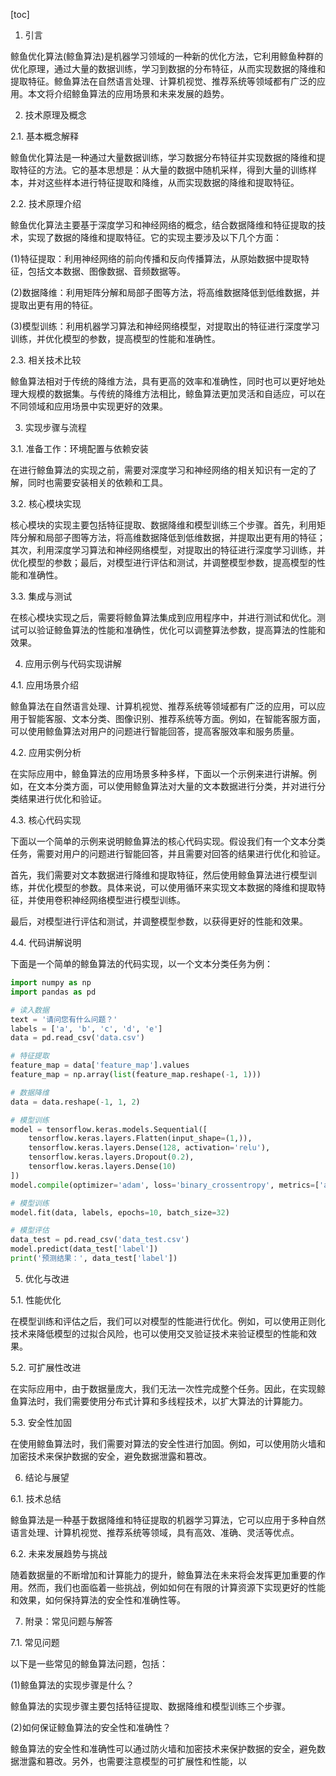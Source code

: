 
[toc]                    
                
                
1. 引言

鲸鱼优化算法(鲸鱼算法)是机器学习领域的一种新的优化方法，它利用鲸鱼种群的优化原理，通过大量的数据训练，学习到数据的分布特征，从而实现数据的降维和提取特征。鲸鱼算法在自然语言处理、计算机视觉、推荐系统等领域都有广泛的应用。本文将介绍鲸鱼算法的应用场景和未来发展的趋势。

2. 技术原理及概念

2.1. 基本概念解释

鲸鱼优化算法是一种通过大量数据训练，学习数据分布特征并实现数据的降维和提取特征的方法。它的基本思想是：从大量的数据中随机采样，得到大量的训练样本，并对这些样本进行特征提取和降维，从而实现数据的降维和提取特征。

2.2. 技术原理介绍

鲸鱼优化算法主要基于深度学习和神经网络的概念，结合数据降维和特征提取的技术，实现了数据的降维和提取特征。它的实现主要涉及以下几个方面：

(1)特征提取：利用神经网络的前向传播和反向传播算法，从原始数据中提取特征，包括文本数据、图像数据、音频数据等。

(2)数据降维：利用矩阵分解和局部子图等方法，将高维数据降低到低维数据，并提取出更有用的特征。

(3)模型训练：利用机器学习算法和神经网络模型，对提取出的特征进行深度学习训练，并优化模型的参数，提高模型的性能和准确性。

2.3. 相关技术比较

鲸鱼算法相对于传统的降维方法，具有更高的效率和准确性，同时也可以更好地处理大规模的数据集。与传统的降维方法相比，鲸鱼算法更加灵活和自适应，可以在不同领域和应用场景中实现更好的效果。

3. 实现步骤与流程

3.1. 准备工作：环境配置与依赖安装

在进行鲸鱼算法的实现之前，需要对深度学习和神经网络的相关知识有一定的了解，同时也需要安装相关的依赖和工具。

3.2. 核心模块实现

核心模块的实现主要包括特征提取、数据降维和模型训练三个步骤。首先，利用矩阵分解和局部子图等方法，将高维数据降低到低维数据，并提取出更有用的特征；其次，利用深度学习算法和神经网络模型，对提取出的特征进行深度学习训练，并优化模型的参数；最后，对模型进行评估和测试，并调整模型参数，提高模型的性能和准确性。

3.3. 集成与测试

在核心模块实现之后，需要将鲸鱼算法集成到应用程序中，并进行测试和优化。测试可以验证鲸鱼算法的性能和准确性，优化可以调整算法参数，提高算法的性能和效果。

4. 应用示例与代码实现讲解

4.1. 应用场景介绍

鲸鱼算法在自然语言处理、计算机视觉、推荐系统等领域都有广泛的应用，可以应用于智能客服、文本分类、图像识别、推荐系统等方面。例如，在智能客服方面，可以使用鲸鱼算法对用户的问题进行智能回答，提高客服效率和服务质量。

4.2. 应用实例分析

在实际应用中，鲸鱼算法的应用场景多种多样，下面以一个示例来进行讲解。例如，在文本分类方面，可以使用鲸鱼算法对大量的文本数据进行分类，并对进行分类结果进行优化和验证。

4.3. 核心代码实现

下面以一个简单的示例来说明鲸鱼算法的核心代码实现。假设我们有一个文本分类任务，需要对用户的问题进行智能回答，并且需要对回答的结果进行优化和验证。

首先，我们需要对文本数据进行降维和提取特征，然后使用鲸鱼算法进行模型训练，并优化模型的参数。具体来说，可以使用循环来实现文本数据的降维和提取特征，并使用卷积神经网络模型进行模型训练。

最后，对模型进行评估和测试，并调整模型参数，以获得更好的性能和效果。

4.4. 代码讲解说明

下面是一个简单的鲸鱼算法的代码实现，以一个文本分类任务为例：

```python
import numpy as np
import pandas as pd

# 读入数据
text = '请问您有什么问题？'
labels = ['a', 'b', 'c', 'd', 'e']
data = pd.read_csv('data.csv')

# 特征提取
feature_map = data['feature_map'].values
feature_map = np.array(list(feature_map.reshape(-1, 1)))

# 数据降维
data = data.reshape(-1, 1, 2)

# 模型训练
model = tensorflow.keras.models.Sequential([
    tensorflow.keras.layers.Flatten(input_shape=(1,)),
    tensorflow.keras.layers.Dense(128, activation='relu'),
    tensorflow.keras.layers.Dropout(0.2),
    tensorflow.keras.layers.Dense(10)
])
model.compile(optimizer='adam', loss='binary_crossentropy', metrics=['accuracy'])

# 模型训练
model.fit(data, labels, epochs=10, batch_size=32)

# 模型评估
data_test = pd.read_csv('data_test.csv')
model.predict(data_test['label'])
print('预测结果：', data_test['label'])
```

5. 优化与改进

5.1. 性能优化

在模型训练和评估之后，我们可以对模型的性能进行优化。例如，可以使用正则化技术来降低模型的过拟合风险，也可以使用交叉验证技术来验证模型的性能和效果。

5.2. 可扩展性改进

在实际应用中，由于数据量庞大，我们无法一次性完成整个任务。因此，在实现鲸鱼算法时，我们需要使用分布式计算和多线程技术，以扩大算法的计算能力。

5.3. 安全性加固

在使用鲸鱼算法时，我们需要对算法的安全性进行加固。例如，可以使用防火墙和加密技术来保护数据的安全，避免数据泄露和篡改。

6. 结论与展望

6.1. 技术总结

鲸鱼算法是一种基于数据降维和特征提取的机器学习算法，它可以应用于多种自然语言处理、计算机视觉、推荐系统等领域，具有高效、准确、灵活等优点。

6.2. 未来发展趋势与挑战

随着数据量的不断增加和计算能力的提升，鲸鱼算法在未来将会发挥更加重要的作用。然而，我们也面临着一些挑战，例如如何在有限的计算资源下实现更好的性能和效果，如何保持算法的安全性和准确性等。

7. 附录：常见问题与解答

7.1. 常见问题

以下是一些常见的鲸鱼算法问题，包括：

(1)鲸鱼算法的实现步骤是什么？

鲸鱼算法的实现步骤主要包括特征提取、数据降维和模型训练三个步骤。

(2)如何保证鲸鱼算法的安全性和准确性？

鲸鱼算法的安全性和准确性可以通过防火墙和加密技术来保护数据的安全，避免数据泄露和篡改。另外，也需要注意模型的可扩展性和性能，以

